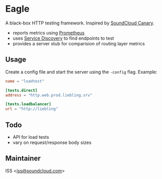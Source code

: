 # Eagle

A black-box HTTP testing framework. Inspired by [SoundCloud Canary][1].

  * reports metrics using [Prometheus][2]
  * uses [Service Discovery][3] to find endpoints to test
  * provides a server stub for comparision of routing layer metrics

## Usage

Create a config file and start the server using the `-config` flag. Example:

```toml
name = "loadtest"

[tests.direct]
address = "http.web.prod.liebling.srv"

[tests.loadbalancer]
url = "http://liebling"
```

## Todo

  * API for load tests
  * vary on request/response body sizes

## Maintainer

ISS <[iss@soundcloud.com](mailto:iss@soundcloud.com)>

[1]: https://github.com/soundcloud/canary
[2]: https://github.com/prometheus/prometheus
[3]: http://go/service-discovery

